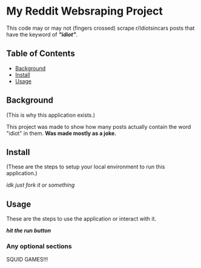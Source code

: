 # My Reddit Websraping Project
This code may or may not (fingers crossed) scrape r/Idiotsincars posts that have the keyword of **_"idiot"_**.
 ## Table of Contents
  - [Background](#background) 
 - [Install](#install) 
 - [Usage](#usage) 
 ## Background 
 (This is why this application exists.)

 This project was made to show how many posts actually contain the word "idiot" in them. **Was made mostly as a joke.**
  ## Install 
  (These are the steps to setup your local environment to run this application.) 

  _idk just fork it or something_
  ## Usage 
  These are the steps to use the application or interact with it. 
  
  ***hit the run button***
  ### Any optional sections
  
 SQUID GAMES!!!
